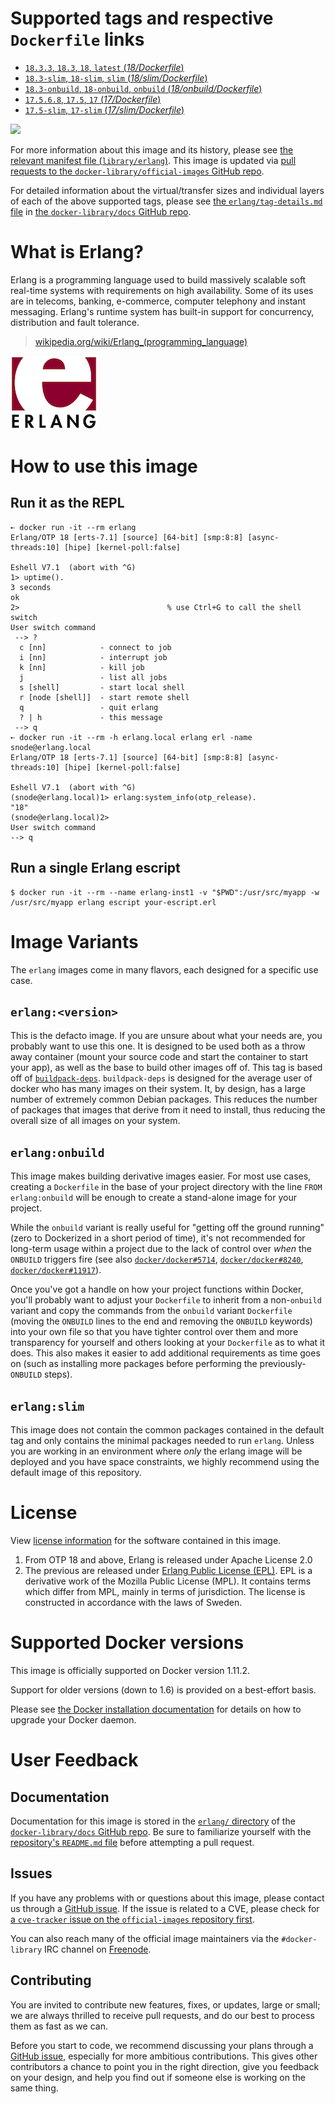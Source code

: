 # Supported tags and respective `Dockerfile` links

-	[`18.3.3`, `18.3`, `18`, `latest` (*18/Dockerfile*)](https://github.com/c0b/docker-erlang-otp/blob/2daeab9ef204095169b3cc96def31ce08a5f7358/18/Dockerfile)
-	[`18.3-slim`, `18-slim`, `slim` (*18/slim/Dockerfile*)](https://github.com/c0b/docker-erlang-otp/blob/2daeab9ef204095169b3cc96def31ce08a5f7358/18/slim/Dockerfile)
-	[`18.3-onbuild`, `18-onbuild`, `onbuild` (*18/onbuild/Dockerfile*)](https://github.com/c0b/docker-erlang-otp/blob/2daeab9ef204095169b3cc96def31ce08a5f7358/18/onbuild/Dockerfile)
-	[`17.5.6.8`, `17.5`, `17` (*17/Dockerfile*)](https://github.com/c0b/docker-erlang-otp/blob/7b450cd7f43203d34c10ae0d35e9f8ea67257415/17/Dockerfile)
-	[`17.5-slim`, `17-slim` (*17/slim/Dockerfile*)](https://github.com/c0b/docker-erlang-otp/blob/7b450cd7f43203d34c10ae0d35e9f8ea67257415/17/slim/Dockerfile)

[![](https://badge.imagelayers.io/erlang:latest.svg)](https://imagelayers.io/?images=erlang:18.3.3,erlang:18.3-slim,erlang:18.3-onbuild,erlang:17.5.6.8,erlang:17.5-slim)

For more information about this image and its history, please see [the relevant manifest file (`library/erlang`)](https://github.com/docker-library/official-images/blob/master/library/erlang). This image is updated via [pull requests to the `docker-library/official-images` GitHub repo](https://github.com/docker-library/official-images/pulls?q=label%3Alibrary%2Ferlang).

For detailed information about the virtual/transfer sizes and individual layers of each of the above supported tags, please see [the `erlang/tag-details.md` file](https://github.com/docker-library/docs/blob/master/erlang/tag-details.md) in [the `docker-library/docs` GitHub repo](https://github.com/docker-library/docs).

# What is Erlang?

Erlang is a programming language used to build massively scalable soft real-time systems with requirements on high availability. Some of its uses are in telecoms, banking, e-commerce, computer telephony and instant messaging. Erlang's runtime system has built-in support for concurrency, distribution and fault tolerance.

> [wikipedia.org/wiki/Erlang_(programming_language)](https://en.wikipedia.org/wiki/Erlang_%28programming_language%29)

![logo](https://raw.githubusercontent.com/docker-library/docs/4144083772e02655d41aa10d6467aaf1e99fa77b/erlang/logo.png)

# How to use this image

## Run it as the REPL

```console
➸ docker run -it --rm erlang
Erlang/OTP 18 [erts-7.1] [source] [64-bit] [smp:8:8] [async-threads:10] [hipe] [kernel-poll:false]

Eshell V7.1  (abort with ^G)
1> uptime().
3 seconds
ok
2>                                 % use Ctrl+G to call the shell switch
User switch command
 --> ?
  c [nn]            - connect to job
  i [nn]            - interrupt job
  k [nn]            - kill job
  j                 - list all jobs
  s [shell]         - start local shell
  r [node [shell]]  - start remote shell
  q                 - quit erlang
  ? | h             - this message
 --> q
➸ docker run -it --rm -h erlang.local erlang erl -name snode@erlang.local
Erlang/OTP 18 [erts-7.1] [source] [64-bit] [smp:8:8] [async-threads:10] [hipe] [kernel-poll:false]

Eshell V7.1  (abort with ^G)
(snode@erlang.local)1> erlang:system_info(otp_release).
"18"
(snode@erlang.local)2>
User switch command
--> q
```

## Run a single Erlang escript

```console
$ docker run -it --rm --name erlang-inst1 -v "$PWD":/usr/src/myapp -w /usr/src/myapp erlang escript your-escript.erl
```

# Image Variants

The `erlang` images come in many flavors, each designed for a specific use case.

## `erlang:<version>`

This is the defacto image. If you are unsure about what your needs are, you probably want to use this one. It is designed to be used both as a throw away container (mount your source code and start the container to start your app), as well as the base to build other images off of. This tag is based off of [`buildpack-deps`](https://registry.hub.docker.com/_/buildpack-deps/). `buildpack-deps` is designed for the average user of docker who has many images on their system. It, by design, has a large number of extremely common Debian packages. This reduces the number of packages that images that derive from it need to install, thus reducing the overall size of all images on your system.

## `erlang:onbuild`

This image makes building derivative images easier. For most use cases, creating a `Dockerfile` in the base of your project directory with the line `FROM erlang:onbuild` will be enough to create a stand-alone image for your project.

While the `onbuild` variant is really useful for "getting off the ground running" (zero to Dockerized in a short period of time), it's not recommended for long-term usage within a project due to the lack of control over *when* the `ONBUILD` triggers fire (see also [`docker/docker#5714`](https://github.com/docker/docker/issues/5714), [`docker/docker#8240`](https://github.com/docker/docker/issues/8240), [`docker/docker#11917`](https://github.com/docker/docker/issues/11917)).

Once you've got a handle on how your project functions within Docker, you'll probably want to adjust your `Dockerfile` to inherit from a non-`onbuild` variant and copy the commands from the `onbuild` variant `Dockerfile` (moving the `ONBUILD` lines to the end and removing the `ONBUILD` keywords) into your own file so that you have tighter control over them and more transparency for yourself and others looking at your `Dockerfile` as to what it does. This also makes it easier to add additional requirements as time goes on (such as installing more packages before performing the previously-`ONBUILD` steps).

## `erlang:slim`

This image does not contain the common packages contained in the default tag and only contains the minimal packages needed to run `erlang`. Unless you are working in an environment where *only* the erlang image will be deployed and you have space constraints, we highly recommend using the default image of this repository.

# License

View [license information](http://www.erlang.org/about.html) for the software contained in this image.

1.	From OTP 18 and above, Erlang is released under Apache License 2.0
2.	The previous are released under [Erlang Public License (EPL)](http://www.erlang.org/EPLICENSE). EPL is a derivative work of the Mozilla Public License (MPL). It contains terms which differ from MPL, mainly in terms of jurisdiction. The license is constructed in accordance with the laws of Sweden.

# Supported Docker versions

This image is officially supported on Docker version 1.11.2.

Support for older versions (down to 1.6) is provided on a best-effort basis.

Please see [the Docker installation documentation](https://docs.docker.com/installation/) for details on how to upgrade your Docker daemon.

# User Feedback

## Documentation

Documentation for this image is stored in the [`erlang/` directory](https://github.com/docker-library/docs/tree/master/erlang) of the [`docker-library/docs` GitHub repo](https://github.com/docker-library/docs). Be sure to familiarize yourself with the [repository's `README.md` file](https://github.com/docker-library/docs/blob/master/README.md) before attempting a pull request.

## Issues

If you have any problems with or questions about this image, please contact us through a [GitHub issue](https://github.com/c0b/docker-erlang-otp/issues). If the issue is related to a CVE, please check for [a `cve-tracker` issue on the `official-images` repository first](https://github.com/docker-library/official-images/issues?q=label%3Acve-tracker).

You can also reach many of the official image maintainers via the `#docker-library` IRC channel on [Freenode](https://freenode.net).

## Contributing

You are invited to contribute new features, fixes, or updates, large or small; we are always thrilled to receive pull requests, and do our best to process them as fast as we can.

Before you start to code, we recommend discussing your plans through a [GitHub issue](https://github.com/c0b/docker-erlang-otp/issues), especially for more ambitious contributions. This gives other contributors a chance to point you in the right direction, give you feedback on your design, and help you find out if someone else is working on the same thing.
